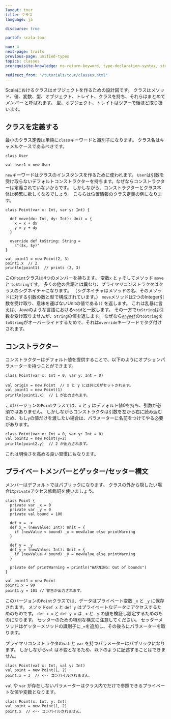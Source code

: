 ```yaml
---
layout: tour
title: クラス
language: ja

discourse: true

partof: scala-tour

num: 4
next-page: traits
previous-page: unified-types
topics: classes
prerequisite-knowledge: no-return-keyword, type-declaration-syntax, string-interpolation, procedures

redirect_from: "/tutorials/tour/classes.html"
---
```


Scalaにおけるクラスはオブジェクトを作るための設計図です。
クラスはメソッド、値、変数、型、オブジェクト、トレイト、クラスを持ち、それらはまとめて _メンバー_ と呼ばれます。
型、オブジェクト、トレイトはツアーで後ほど取り扱います。

## クラスを定義する

最小のクラス定義は単純に`class`キーワードと識別子になります。
クラス名はキャメルケースであるべきです。

```tut
class User

val user1 = new User
```
`new`キーワードはクラスのインスタンスを作るために使われます。
`User`は引数を受け取らないデフォルトコンストラクターを持ちます。なぜならコンストラクターは定義されていないからです。
しかしながら、コンストラクターとクラス本体は頻繁に欲しくなるでしょう。
こちらは位置情報のクラス定義の例になります。

```tut
class Point(var x: Int, var y: Int) {

  def move(dx: Int, dy: Int): Unit = {
    x = x + dx
    y = y + dy
  }

  override def toString: String =
    s"($x, $y)"
}

val point1 = new Point(2, 3)
point1.x  // 2
println(point1)  // prints (2, 3)
```
この`Point`クラスは4つのメンバーを持ちます。
変数`x` と `y` そしてメソッド `move` と `toString`です。
多くの他の言語とは異なり、プライマリコンストラクタはクラスのシグネイチャになります。
（シグネイチャはメソッドの名、そのメソッドに対する引数の数と型で構成されています。）
`move`メソッドは2つのInteger引数を受け取り、意味を運ばないUnitの値である`()` を返します。
これは乱暴に言えば、Javaのような言語における`void`と一致します。
その一方で`toString`は引数を受け取りませんが、`String`の値を返します。
なぜなら[`AnyRef`](unified-types.html)の`toString`を`toString`がオーバーライドするためで、それは`override`キーワードでタグ付けされます。

## コンストラクター

コンストラクターはデフォルト値を提供することで、以下のようにオプションパラメーターを持つことができます。

```tut
class Point(var x: Int = 0, var y: Int = 0)

val origin = new Point  // x と y には共に0がセットされます。
val point1 = new Point(1)
println(point1.x)  // 1 が出力されます。
```
このバージョンの`Point`クラスでは、`x` と `y` はデフォルト値0を持ち、引数が必須ではありません。
しかしながらコンストラクタは引数を左から右に読み込むため、もし`y`の値だけを渡したい場合は、パラメーターに名前をつけてやる必要があります。

```
class Point(var x: Int = 0, var y: Int = 0)
val point2 = new Point(y=2)
println(point2.y)  // 2 が出力されます。
```

これは明快さを高める良い習慣にもなります。

## プライベートメンバーとゲッター/セッター構文
メンバーはデフォルトではパブリックになります。
クラスの外から隠したい場合は`private`アクセス修飾詞を使いましょう。

```tut
class Point {
  private var _x = 0
  private var _y = 0
  private val bound = 100

  def x = _x
  def x_= (newValue: Int): Unit = {
    if (newValue < bound) _x = newValue else printWarning
  }

  def y = _y
  def y_= (newValue: Int): Unit = {
    if (newValue < bound) _y = newValue else printWarning
  }

  private def printWarning = println("WARNING: Out of bounds")
}

val point1 = new Point
point1.x = 99
point1.y = 101 // 警告が出力されます。
```
このバージョンの`Point`クラスでは、データはプライベート変数 `_x` と `_y` に保存されます。
メソッド`def x` と `def y` はプライベートなデータにアクセスするためのものです。
`def x_=` と `def y_=` は `_x` と `_y` の値を検証し設定するためのものになります。
セッターのための特別な構文に注意してください。
セッターメソッドはゲッターメソッドの識別子に`_=`を追加し、その後ろにパラメーターを取ります。

プライマリコンストラクタの`val` と `var` を持つパラメーターはパブリックになります。
しかしながら`val` は不変となるため、以下のように記述することはできません。

```
class Point(val x: Int, val y: Int)
val point = new Point(1, 2)
point.x = 3  // <-- コンパイルされません。
```

`val` や `var` が存在しないパラメーターはクラス内でだけで参照できるプライベートな値や変数となります。
```
class Point(x: Int, y: Int)
val point = new Point(1, 2)
point.x  // <-- コンパイルされません。
```
